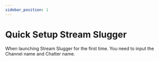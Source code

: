 ```yaml
---
sidebar_position: 1
---
```


# Quick Setup Stream Slugger

When launching Stream Slugger for the first time.
You need to input the Channel name and Chatter name.




